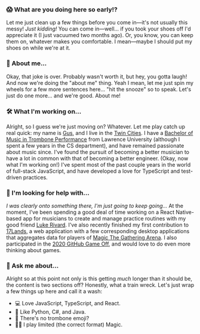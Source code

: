 ### 😱 What are you doing here so early!?
Let me just clean up a few things before you come in—it's not usually this messy! *Just kidding!* You can come in—well... if you took your shoes off I'd appreciate it (I just vacuumed two months ago). Or, you know, you can keep them on, whatever makes you comfortable. I mean—maybe I should put my shoes on while we're at it.

### 👋 About me... 
Okay, that joke is over. Probably wasn't worth it, but hey, you gotta laugh! And now we're doing the "about me" thing. Yeah I mean, let me just spin my wheels for a few more sentences here... "hit the snooze" so to speak. Let's just do one more... and we're good. About me!

### 🛠 What I'm working on...
Alright, so I guess we're just moving on? Whatever. Let me play catch up real quick: my name is [Gus](https://en.wikipedia.org/wiki/Lonesome_Dove#Characters), and I live in the [Twin Cities](https://heggiespizza.com/). I have a [Bachelor of Music in Trombone Performance](https://en.wikipedia.org/wiki/Sunk_cost) from Lawrence University (although I spent a few years in the CS department), and have remained passionate about music since. I've found the pursuit of becoming a better musician to have a lot in common with that of becoming a better engineer. (Okay, now what I'm working on!) I've spent most of the past couple years in the world of full-stack JavaScript, and have developed a love for TypeScript and test-driven practices.

### 🤔 I'm looking for help with...
*I was clearly onto something there, I'm just going to keep going...* At the moment, I've been spending a good deal of time working on a React Native-based app for musicians to create and manage practice routines with my good friend [Luke Rivard](https://www.linkedin.com/in/rivardluke/). I've also recently finished my first contribution to [17Lands](https://www.17lands.com/), a web application with a few corresponding desktop applications that aggregates data for players of [Magic The Gathering Arena](https://magic.wizards.com/en/mtgarena). I also participated in the [2020 GitHub Game Off](https://itch.io/jam/game-off-2020/rate/839955), and would love to do even more thinking about games.

### 💬 Ask me about...
Alright so at this point not only is this getting *much* longer than it should be, the content is two sections off? Honestly, what a train wreck. Let's just wrap a few things up here and call it a wash:

- 💻  Love JavaScript, TypeScript, and React.
- 💾  Like Python, C#, and Java.
- 🎺  There's no trombone emoji?
- 🧙‍♂️  I play limited (the correct format) Magic.
